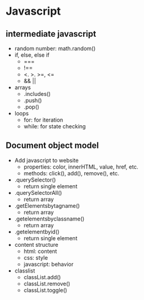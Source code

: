 # Javascript
## intermediate javascript
- random number: math.random()
- if, else, else if
    - ===
    - !==
    - <. >. >=, <=
    - && ||
- arrays
    - .includes()
    - .push()
    - .pop()
- loops
    - for: for iteration
    - while: for state checking
## Document object model
- Add javascript to website
    - properties: color, innerHTML, value, href, etc.
    - methods: click(), add(), remove(), etc.
- .querySelector()
    - return single element
- .querySelectorAll()
    - return array
- .getElementsbytagname()
    - return array
- .getelementsbyclassname()
    - return array
- .getelementbyid()
    - return single element
- content structure
    - html: content
    - css: style
    - javascript: behavior
- classlist
    - classList.add()
    - classList.remove()
    - classList.toggle()
   
        



